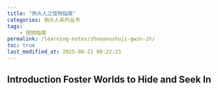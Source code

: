 ```yaml
---
title: "狗头人之怪物指南"
categories: 狗头人系列丛书
tags:
    - 怪物指南
permalink: /learning-notes/zhuoyoushuji-gwzn-zh/
toc: true
last_modified_at: 2025-08-21 00:22:23
---
```


## Introduction Foster Worlds to Hide and Seek In


